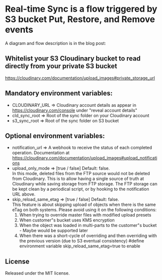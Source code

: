 # Real-time Sync is a flow triggered by S3 bucket Put, Restore, and Remove events
A diagram and flow description is in the blog post: <TBD>


## Whitelist your S3 Cloudinary bucket to read directly from your private S3 bucket
https://cloudinary.com/documentation/upload_images#private_storage_url

## Mandatory environment variables:
- CLOUDINARY_URL => Cloudinary account details as appear in https://cloudinary.com/console under "reveal account details"
- cld_sync_root => Root of the sync folder on your Cloudinary account
- s3_sync_root => Root of the sync folder on S3 bucket

## Optional environment variables:
- notification_url => A webhook to receive the status of each completed operation. Documentation at https://cloudinary.com/documentation/upload_images#upload_notifications
- upload_only_mode => [true / false] Default: false.  
In this mode, deleted files from the FTP source would not be deleted from Cloudinary. This is to allow having a single source of truth at Cloudinary while saving storage from FTP storage.
  The FTP storage can be kept clean by a periodical script, or by hooking to the notification URL above.
- skip_reload_same_etag => [true / false] Default: false.  
This feature is about skipping upload of objects when there is the same eTag on both systems. Please avoid using it on the following conditions:
    1. When trying to override master files with modified upload presets
    2. When customer"s bucket uses KMS encryption
    3. When the object was loaded in multi-parts to the customer"s bucket - Maybe would be supported later
    4. When there was a short-cycle of overriding and then overriding with the previous version
   (due to S3 eventual consistency)
#define environment variable skip_reload_same_etag=true to enable

## License
Released under the MIT license.
